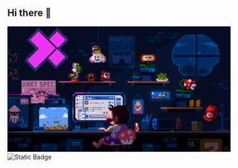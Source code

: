 ## Hi there 👋


<img src="https://github.com/CheefOfficer/CheefOfficer/blob/main/225813708-98b745f2-7d22-48cf-9150-083f1b00d6c9.gif" width="600" />
<img alt="Static Badge" src="https://img.shields.io/badge/Cheef-Officer-First?style=plastic">

